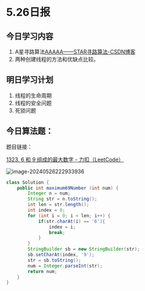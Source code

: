 # 5.26日报

## 今日学习内容

1. A星寻路算法[AAAAA——STAR寻路算法-CSDN博客](https://blog.csdn.net/liubduo/article/details/139221925?spm=1001.2014.3001.5501)
2. 两种创建线程的方法和优缺点比较。

## 明日学习计划

1. 线程的生命周期
2. 线程的安全问题
3. 死锁问题

## 今日算法题：

题目链接：

[1323. 6 和 9 组成的最大数字 - 力扣（LeetCode）](https://leetcode.cn/problems/maximum-69-number/description/)

![image-20240526222933936](https://gitee.com/liu-bingduo/pic-bed/raw/master/img/image-20240526222933936.png)

```Java
class Solution {
    public int maximum69Number (int num) {
        Integer n = num;
        String str = n.toString();
        int len = str.length();
        int index = 0;
        for (int i = 0; i < len; i++) {
            if(str.charAt(i) == '6'){
                index = i;
                break;
            }
        }
        StringBuilder sb = new StringBuilder(str);
        sb.setCharAt(index, '9');
        str = sb.toString();
        num = Integer.parseInt(str);
        return num;
    }
}
```

